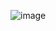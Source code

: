 ![image](https://user-images.githubusercontent.com/40799363/176110300-e24bb720-6454-4388-8478-8e34e686013d.png)
